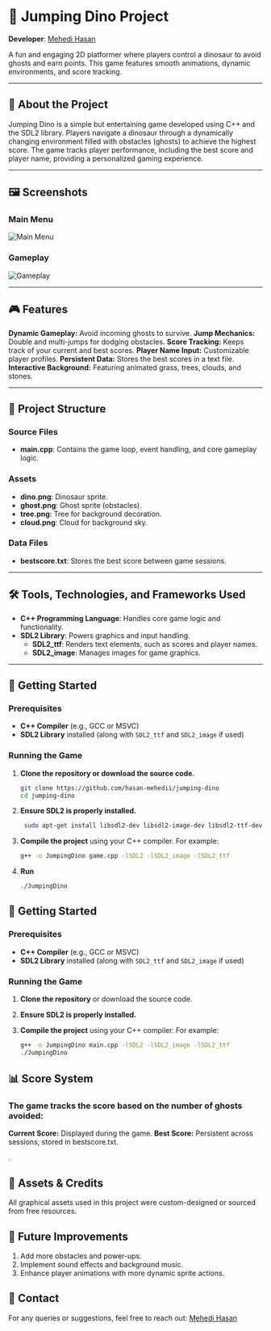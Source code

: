 # 🦖 Jumping Dino Project
 
**Developer**: [Mehedi Hasan](https://github.com/hasan-mehedii)

A fun and engaging 2D platformer where players control a dinosaur to avoid ghosts and earn points. This game features smooth animations, dynamic environments, and score tracking.

---

## 📜 About the Project

Jumping Dino is a simple but entertaining game developed using C++ and the SDL2 library. Players navigate a dinosaur through a dynamically changing environment filled with obstacles (ghosts) to achieve the highest score. The game tracks player performance, including the best score and player name, providing a personalized gaming experience.

---
## 🖼️ Screenshots

### Main Menu
![Main Menu](images/Screenshot%202024-11-15%20001405.png)

### Gameplay
![Gameplay](images/Screenshot%202024-11-15%20001526.png)

---

## 🎮 Features
**Dynamic Gameplay:** Avoid incoming ghosts to survive.
**Jump Mechanics:** Double and multi-jumps for dodging obstacles.
**Score Tracking:** Keeps track of your current and best scores.
**Player Name Input:** Customizable player profiles.
**Persistent Data:** Stores the best scores in a text file.
**Interactive Background:** Featuring animated grass, trees, clouds, and stones.

---
## 📂 Project Structure  

### Source Files  
- **main.cpp**: Contains the game loop, event handling, and core gameplay logic.  

### Assets  
- **dino.png**: Dinosaur sprite.  
- **ghost.png**: Ghost sprite (obstacles).  
- **tree.png**: Tree for background decoration.  
- **cloud.png**: Cloud for background sky.  

### Data Files  
- **bestscore.txt**: Stores the best score between game sessions.  

---

## 🛠️ Tools, Technologies, and Frameworks Used

- **C++ Programming Language**: Handles core game logic and functionality.
- **SDL2 Library**: Powers graphics and input handling.
  - **SDL2_ttf**: Renders text elements, such as scores and player names.
  - **SDL2_image**: Manages images for game graphics.

---

## 🚀 Getting Started

### Prerequisites
- **C++ Compiler** (e.g., GCC or MSVC)
- **SDL2 Library** installed (along with `SDL2_ttf` and `SDL2_image` if used)

### Running the Game
1. **Clone the repository or download the source code.**
   
    ```bash
    git clone https://github.com/hasan-mehedii/jumping-dino
    cd jumping-dino
2. **Ensure SDL2 is properly installed.**
 
   ```bash
    sudo apt-get install libsdl2-dev libsdl2-image-dev libsdl2-ttf-dev
3. **Compile the project** using your C++ compiler. For example:

   ```bash
   g++ -o JumpingDino game.cpp -lSDL2 -lSDL2_image -lSDL2_ttf  

 4. **Run**

    ```bash
    ./JumpingDino

## 🚀 Getting Started

### Prerequisites
- **C++ Compiler** (e.g., GCC or MSVC)
- **SDL2 Library** installed (along with `SDL2_ttf` and `SDL2_image` if used)

### Running the Game
1. **Clone the repository** or download the source code.
2. **Ensure SDL2 is properly installed.**
3. **Compile the project** using your C++ compiler. For example:

   ```bash
   g++ -o JumpingDino main.cpp -lSDL2 -lSDL2_image -lSDL2_ttf  
   ./JumpingDino
   
## 📊 Score System
### The game tracks the score based on the number of ghosts avoided:

**Current Score:** Displayed during the game.
**Best Score:** Persistent across sessions, stored in bestscore.txt.   
 
.
## 🎨 Assets & Credits
All graphical assets used in this project were custom-designed or sourced from free resources.

## 📝 Future Improvements
1. Add more obstacles and power-ups.
2. Implement sound effects and background music.
3. Enhance player animations with more dynamic sprite actions.

## 📧 Contact
For any queries or suggestions, feel free to reach out:
[Mehedi Hasan](mailto:mehedi200105075@gmail.com)



